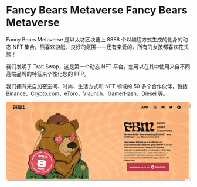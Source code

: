 # Fancy Bears Metaverse Fancy Bears Metaverse

Fancy Bears Metaverse 是以太坊区块链上 8888 个以编程方式生成的化身的动态 NFT 集合。熊喜欢游艇、良好的氛围——还有亲爱的。所有的女孩都喜欢花式熊！

我们发明了 Trait Swap，这是第一个动态 NFT 平台，您可以在其中使用来自不同高端品牌的特征来个性化您的 PFP。  

我们拥有来自加密空间、时尚、生活方式和 NFT 领域的 50 多个合作伙伴，包括 Binance、Crypto.com、eToro、Vlaunch、GamerHash、Diesel 等。  

![nft](13421141_new.png)
